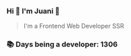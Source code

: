 ### Hi 👋 I&#39;m Juani 🦁

> I&#39;m a Frontend Web Developer SSR

### 📚 Days being a developer: 1306
